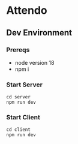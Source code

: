 # Attendo

## Dev Environment

### Prereqs

- node version 18
- npm i

### Start Server

```
cd server
npm run dev
```

### Start Client

```
cd client
npm run dev
```
